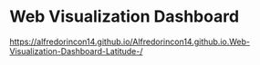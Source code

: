 # Web Visualization Dashboard

 https://alfredorincon14.github.io/Alfredorincon14.github.io.Web-Visualization-Dashboard-Latitude-/